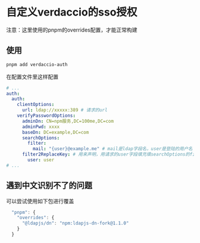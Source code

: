 # 自定义verdaccio的sso授权

注意：这里使用的pnpm的overrides配置，才能正常构建

## 使用

```bash
pnpm add verdaccio-auth
```

在配置文件里这样配置

```yaml
# ...
auth:
  auth:
    clientOptions:
      url: ldap://xxxxx:389 # 请求的url
    verifyPasswordOptions:
      adminDn: CN=npm服务,DC=100me,DC=com
      adminPwd: xxxx
      baseDn: DC=example,DC=com
      searchOptions:
        filter:
          mail: "{user}@example.me" # mail是ldap字段名，user是登陆的用户名
      filter2ReplaceKey: # 用来声明，用请求的user字段填充填searchOptions的filter
        user: user
# ...
```

## 遇到中文识别不了的问题

可以尝试使用如下包进行覆盖

```js
  "pnpm": {
    "overrides": {
      "@ldapjs/dn": "npm:ldapjs-dn-fork@1.1.0"
    }
  }
```
